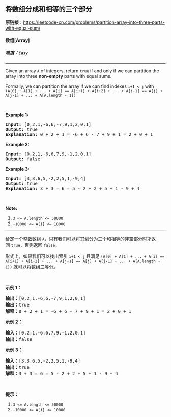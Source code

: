 ## 将数组分成和相等的三个部分

**原链接**：<https://leetcode-cn.com/problems/partition-array-into-three-parts-with-equal-sum/>

#### 数组[Array]    

##### 难度：**`Easy`**

----- 
<p>Given an array <code>A</code> of integers, return <code>true</code> if and only if we can partition the array into three <strong>non-empty</strong> parts with equal sums.</p>

<p>Formally, we can partition the array if we can find indexes <code>i+1 &lt; j</code> with <code>(A[0] + A[1] + ... + A[i] == A[i+1] + A[i+2] + ... + A[j-1] == A[j] + A[j-1] + ... + A[A.length - 1])</code></p>

<p>&nbsp;</p>

<p><strong>Example 1:</strong></p>

<pre>
<strong>Input: </strong><span id="example-input-1-1">[0,2,1,-6,6,-7,9,1,2,0,1]</span>
<strong>Output: </strong><span id="example-output-1">true
<strong>Explanation: </strong>0 + 2 + 1 = -6 + 6 - 7 + 9 + 1 = 2 + 0 + 1</span>
</pre>

<div>
<p><strong>Example 2:</strong></p>

<pre>
<strong>Input: </strong><span id="example-input-2-1">[0,2,1,-6,6,7,9,-1,2,0,1]</span>
<strong>Output: </strong><span id="example-output-2">false</span>
</pre>

<div>
<p><strong>Example 3:</strong></p>

<pre>
<strong>Input: </strong><span id="example-input-3-1">[3,3,6,5,-2,2,5,1,-9,4]</span>
<strong>Output: </strong><span id="example-output-3">true
<strong>Explanation: </strong>3 + 3 = 6 = 5 - 2 + 2 + 5 + 1 - 9 + 4</span>
</pre>
</div>
</div>

<p>&nbsp;</p>

<p><strong>Note:</strong></p>

<ol>
	<li><code>3 &lt;= A.length &lt;= 50000</code></li>
	<li><code>-10000 &lt;= A[i] &lt;= 10000</code></li>
</ol>

----- 
<p>给定一个整数数组&nbsp;<code>A</code>，只有我们可以将其划分为三个和相等的非空部分时才返回&nbsp;<code>true</code>，否则返回 <code>false</code>。</p>

<p>形式上，如果我们可以找出索引&nbsp;<code>i+1 &lt; j</code>&nbsp;且满足&nbsp;<code>(A[0] + A[1] + ... + A[i] == A[i+1] + A[i+2] + ... + A[j-1] == A[j] + A[j-1] + ... + A[A.length - 1])</code>&nbsp;就可以将数组三等分。</p>

<p>&nbsp;</p>

<p><strong>示例 1：</strong></p>

<pre><strong>输出：</strong>[0,2,1,-6,6,-7,9,1,2,0,1]
<strong>输出：</strong>true
<strong>解释：</strong>0 + 2 + 1 = -6 + 6 - 7 + 9 + 1 = 2 + 0 + 1
</pre>

<p><strong>示例 2：</strong></p>

<pre><strong>输入：</strong>[0,2,1,-6,6,7,9,-1,2,0,1]
<strong>输出：</strong>false
</pre>

<p><strong>示例 3：</strong></p>

<pre><strong>输入：</strong>[3,3,6,5,-2,2,5,1,-9,4]
<strong>输出：</strong>true
<strong>解释：</strong>3 + 3 = 6 = 5 - 2 + 2 + 5 + 1 - 9 + 4
</pre>

<p>&nbsp;</p>

<p><strong>提示：</strong></p>

<ol>
	<li><code>3 &lt;= A.length &lt;= 50000</code></li>
	<li><code>-10000 &lt;= A[i] &lt;= 10000</code></li>
</ol>
